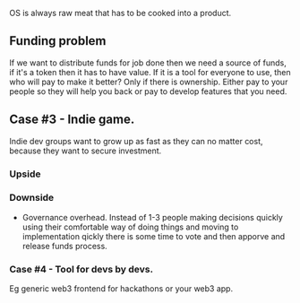 OS is always raw meat that has to be cooked into a product.

## Funding problem
If we want to distribute funds for job done then we need a source of funds, if it's a token then it has to have value.
If it is a tool for everyone to use, then who will pay to make it better? Only if there is ownership. Either pay to your people so they will help you back or pay to develop features that you need.

## Case #3 - Indie game.
Indie dev groups want to grow up as fast as they can no matter cost, because they want to secure investment.


### Upside

### Downside
 - Governance overhead. Instead of 1-3 people making decisions quickly using their comfortable way of doing things and moving to implementation qickly there is some time to vote and then apporve and release funds process.

### Case #4 - Tool for devs by devs.
Eg generic web3 frontend for hackathons or your web3 app.


